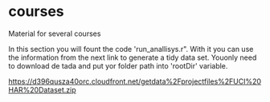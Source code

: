 courses
=======

Material for several courses

In this section you will fount the code 'run_anallisys.r". With it you can use the information from the next link to generate a tidy data set.
Youonly need to download de tada and put yor folder path into 'rootDir' variable.

https://d396qusza40orc.cloudfront.net/getdata%2Fprojectfiles%2FUCI%20HAR%20Dataset.zip 
